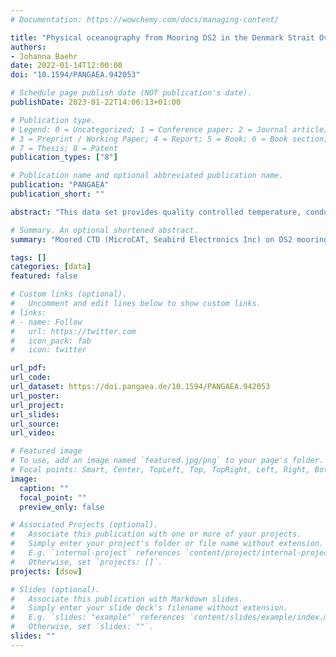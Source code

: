 ```yaml
---
# Documentation: https://wowchemy.com/docs/managing-content/

title: "Physical oceanography from Mooring DS2 in the Denmark Strait Overflow area between August 2013 and July 2014"
authors: 
- Johanna Baehr
date: 2022-01-14T12:00:00
doi: "10.1594/PANGAEA.942053"

# Schedule page publish date (NOT publication's date).
publishDate: 2023-01-22T14:06:13+01:00

# Publication type.
# Legend: 0 = Uncategorized; 1 = Conference paper; 2 = Journal article;
# 3 = Preprint / Working Paper; 4 = Report; 5 = Book; 6 = Book section;
# 7 = Thesis; 8 = Patent
publication_types: ["8"]

# Publication name and optional abbreviated publication name.
publication: "PANGAEA"
publication_short: ""

abstract: "This data set provides quality controlled temperature, conductivity and pressure measurements from moored instrumentation (Seabird Microcat) in the Denmark Strait. Practical salinity was calculated from the measured quantities and is provided as well. Temporal resolution of the time series is 10 minutes. The data was collected from August 2013 to July 2014 at the location of mooring DS2. This mooring is part of the Denmark Strait Overflow array and maintained by the Institute of Oceanography, University Hamburg. The purpose of the array was to monitor the properties and variability of the dense Denmark Strait Overflow."

# Summary. An optional shortened abstract.
summary: "Moored CTD (MicroCAT, Seabird Electronics Inc) on DS2 mooring in the Denmark Strait, August 2013 - July 2014."

tags: []
categories: [data]
featured: false

# Custom links (optional).
#   Uncomment and edit lines below to show custom links.
# links:
# - name: Follow
#   url: https://twitter.com
#   icon_pack: fab
#   icon: twitter

url_pdf:
url_code:
url_dataset: https://doi.pangaea.de/10.1594/PANGAEA.942053
url_poster:
url_project:
url_slides:
url_source:
url_video:

# Featured image
# To use, add an image named `featured.jpg/png` to your page's folder. 
# Focal points: Smart, Center, TopLeft, Top, TopRight, Left, Right, BottomLeft, Bottom, BottomRight.
image:
  caption: ""
  focal_point: ""
  preview_only: false

# Associated Projects (optional).
#   Associate this publication with one or more of your projects.
#   Simply enter your project's folder or file name without extension.
#   E.g. `internal-project` references `content/project/internal-project/index.md`.
#   Otherwise, set `projects: []`.
projects: [dsow]

# Slides (optional).
#   Associate this publication with Markdown slides.
#   Simply enter your slide deck's filename without extension.
#   E.g. `slides: "example"` references `content/slides/example/index.md`.
#   Otherwise, set `slides: ""`.
slides: ""
---
```

